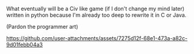 What eventually will be a Civ like game (if I don't change my mind later) written in python because I'm already too deep to rewrite it in C or Java.

(Pardon the programmer art)

https://github.com/user-attachments/assets/7275d12f-68e1-473a-a82c-9d01febb04a3

